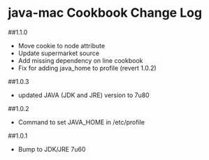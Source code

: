 # java-mac Cookbook Change Log

##1.1.0
* Move cookie to node attribute
* Update supermarket source
* Add missing dependency on line cookbook
* Fix for adding java_home to profile (revert 1.0.2)

##1.0.3
* updated JAVA (JDK and JRE) version to 7u80

##1.0.2
* Command to set JAVA_HOME in /etc/profile

##1.0.1
* Bump to JDK/JRE 7u60
